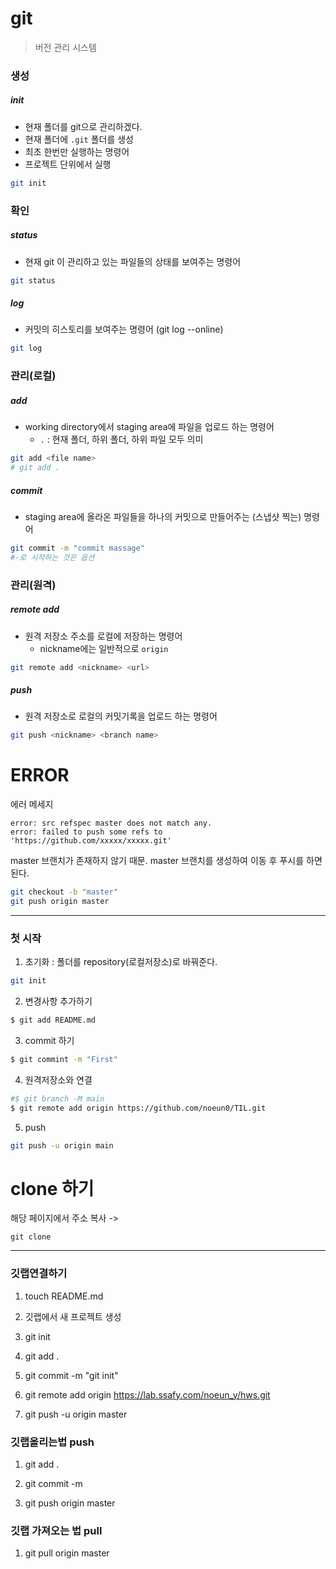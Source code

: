 # git

> 버전 관리 시스템



### 생성

##### init

- 현재 폴더를 git으로 관리하겠다.
- 현재 폴더에 `.git` 폴더를 생성
- 최초 한번만 실행하는 명령어
- 프로젝트 단위에서 실행

```bash
git init
```



### 확인

##### status

- 현재 git 이 관리하고 있는 파일들의 상태를 보여주는 명령어

```bash
git status
```



##### log

- 커밋의 히스토리를 보여주는 명령어 (git log --online)

```bash
git log
```



### 관리(로컬)

##### add

- working directory에서 staging area에 파일을 업로드 하는 명령어
  - `.`  : 현재 폴더, 하위 폴더, 하위 파일 모두 의미

```bash
git add <file name>
# git add .
```

##### commit

- staging area에 올라온 파일들을 하나의 커밋으로 만들어주는 (스냅샷 찍는) 명령어

```bash
git commit -m "commit massage"
#-로 시작하는 것은 옵션
```



### 관리(원격)

##### remote add

- 원격 저장소 주소를 로컬에 저장하는 명령어
  - nickname에는 일반적으로 `origin`

```bash
git remote add <nickname> <url>
```



##### push

- 원격 저장소로 로컬의 커밋기록을 업로드 하는 명령어

``` bash
git push <nickname> <branch name>
```



# ERROR

에러 메세지

```
error: src refspec master does not match any.  
error: failed to push some refs to 'https://github.com/xxxxx/xxxxx.git'
```

master 브랜치가 존재하지 않기 때문. master 브랜치를 생성하여 이동 후 푸시를 하면 된다.

```bash
git checkout -b "master"
git push origin master
```





---



### 첫 시작

1. 초기화 : 폴더를 repository(로컬저장소)로 바꿔준다.

```bash
git init
```

2. 변경사항 추가하기

```bash
$ git add README.md
```

3. commit 하기

```bash
$ git commint -m "First"
```

4. 원격저장소와 연결

```bash
#$ git branch -M main
$ git remote add origin https://github.com/noeun0/TIL.git
```

5. push

```bash
git push -u origin main
```



# clone 하기

해당 페이지에서 주소 복사 -> 

```
git clone
```



---

### 깃랩연결하기

1. touch README.md
2. 깃랩에서 새 프로젝트 생성
3. git init

4. git add .

5. git commit -m "git init"
6. git remote add origin https://lab.ssafy.com/noeun_y/hws.git

7. git push -u origin master

### 깃랩올리는법 push

1. git add .

2. git commit -m 

3. git push origin master



### 깃랩 가져오는 법 pull

1. git pull origin master